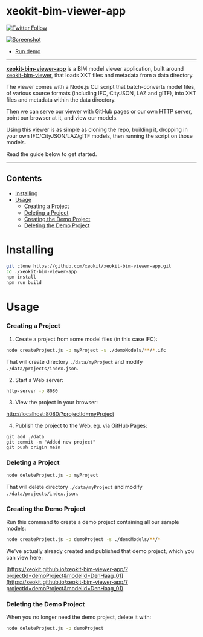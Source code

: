 # xeokit-bim-viewer-app

[![Twitter Follow](https://img.shields.io/twitter/follow/xeolabs?style=social)](https://twitter.com/xeolabs) 

[![Screenshot](https://xeokit.io/img/docs/bimViewerAppPropertiesPanel.png)](https://xeokit.github.io/xeokit-bim-viewer-app/?projectId=demoProject&modelId=rac_advanced_sample_project)

* [Run demo](https://xeokit.github.io/xeokit-bim-viewer-app/?projectId=demoProject&modelId=rac_advanced_sample_project)

---

**[xeokit-bim-viewer-app](https://github.com/xeokit/xeokit-bim-viewer-app)** is a BIM model viewer application,
built around [xeokit-bim-viewer](https://github.com/xeokit/xeokit-bim-viewer), that loads XKT files and metadata
from a data directory.

The viewer comes with a Node.js CLI script that batch-converts model files, of various source formats (including IFC,
CityJSON, LAZ and glTF), into XKT files and metadata within the data directory.

Then we can serve our viewer with GitHub pages or our own HTTP server, point our browser at it, and view our models.

Using this viewer is as simple as cloning the repo, building it, dropping in your own IFC/CityJSON/LAZ/glTF models, then
running the script on those models.

Read the guide below to get started.

---

## Contents

- [Installing](#installing)
- [Usage](#usage)
    + [Creating a Project](#creating-a-project)
    + [Deleting a Project](#deleting-a-project)
    + [Creating the Demo Project](#creating-the-demo-project)
    + [Deleting the Demo Project](#deleting-the-demo-project)
    
# Installing

````bash
git clone https://github.com/xeokit/xeokit-bim-viewer-app.git
cd ./xeokit-bim-viewer-app
npm install
npm run build
````

# Usage

### Creating a Project

1. Create a project from some model files (in this case IFC):

````bash
node createProject.js -p myProject -s ./demoModels/**/*.ifc
````

That will create directory ````./data/myProject```` and modify ````./data/projects/index.json````.

2. Start a Web server:

````bash
http-server -p 8080
````

3. View the project in your browser:

[http://localhost:8080/?projectId=myProject](http://localhost:8080/?projectId=myProject)

4. Publish the project to the Web, eg. via GitHub Pages:

````
git add ./data
git commit -m "Added new project"
git push origin main
````

### Deleting a Project

````bash
node deleteProject.js -p myProject
````

That will delete directory ````./data/myProject```` and modify ````./data/projects/index.json````.

### Creating the Demo Project

Run this command to create a demo project containing all our sample models:

````bash
node createProject.js -p demoProject -s ./demoModels/**/*
````

We've actually already created and published that demo project, which you can view here:

[https://xeokit.github.io/xeokit-bim-viewer-app/?projectId=demoProject&modelId=DenHaag_01](https://xeokit.github.io/xeokit-bim-viewer-app/?projectId=demoProject&modelId=DenHaag_01)

### Deleting the Demo Project

When you no longer need the demo project, delete it with:

````bash
node deleteProject.js -p demoProject
````

